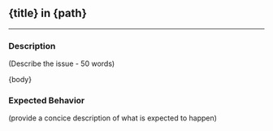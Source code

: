 ## {title} in {path}
---
### Description

(Describe the issue - 50 words)

{body}

### Expected Behavior

(provide a concice description of what is expected to happen)